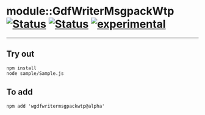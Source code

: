 
# module::GdfWriterMsgpackWtp [![Status](https://img.shields.io/circleci/build/github/Wandalen/wGdfWriterMsgpackWtp?label=Test&logo=Test)](https://circleci.com/gh/Wandalen/wGdfWriterMsgpackWtp) [![Status](https://github.com/Wandalen/wGdfWriterMsgpackWtp/workflows/Test/badge.svg)](https://github.com/Wandalen/wGdfWriterMsgpackWtp/actions?query=workflow%3ATest) [![experimental](https://img.shields.io/badge/stability-experimental-orange.svg)](https://github.com/emersion/stability-badges#experimental)

___

## Try out
```
npm install
node sample/Sample.js
```

## To add
```
npm add 'wgdfwritermsgpackwtp@alpha'
```

